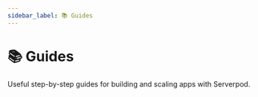 ```yaml
---
sidebar_label: 📚 Guides
---
```


# 📚 Guides

Useful step-by-step guides for building and scaling apps with Serverpod.